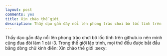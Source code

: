 ```yaml
---
layout: post
comments: yes
title: Xin chào thế giới
description: Thấy dạo gần đây nổi lên phong trào chơi bờ lốc tĩnh trên github.io nên mình cũng đua đòi làm 1 cái &#58;3...
---
```


Thấy dạo gần đây nổi lên phong trào chơi bờ lốc tĩnh trên github.io nên mình cũng đua đòi làm 1 cái :3. Trong thế giới lập trình, mọi thứ đều được bắt đầu bằng dòng chữ kinh điển: Xin chào thế giới :sexy:
